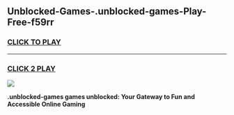 
## Unblocked-Games-.unblocked-games-Play-Free-f59rr
<h3>
<a href="https://premium76.site?title=.unblocked-games&ref=23A">CLICK TO PLAY</a></h3>
<hr>

<h3>
<a href="https://premium76.site?title=.unblocked-games&ref=23A">CLICK 2 PLAY</a>
  
</h3>

<a href="https://premium76.site?title=.unblocked-games&ref=23A"><img src="https://clearcache.store/games.png"></a>


**.unblocked-games games unblocked: Your Gateway to Fun and Accessible Online Gaming**
